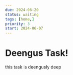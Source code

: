 ```yaml
---
due: 2024-06-20
status: waiting
tags: [home,]
priority: 3
start: 2024-06-07
---
```

# Deengus Task!
this task is deengusly deep
